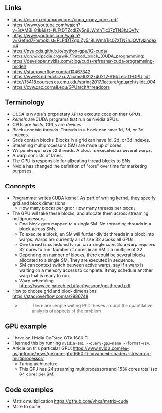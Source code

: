  ## Links
 
 - https://cs.nyu.edu/manycores/cuda_many_cores.pdf
 - https://www.youtube.com/watch?v=SrAMBi_8tIk&list=PLFtDTZgdIZy5n8LWmhTic07zTN3hJQVfy
 - https://www.youtube.com/watch?v=lGefnd7Fmmo&list=PLFtDTZgdIZy5n8LWmhTic07zTN3hJQVfy&index=4
 - https://nyu-cds.github.io/python-gpu/02-cuda/
 - https://en.wikipedia.org/wiki/Thread_block_(CUDA_programming)
 - https://developer.nvidia.com/blog/cuda-refresher-cuda-programming-model/
 - https://stackoverflow.com/a/10467342
 - https://www3.nd.edu/~zxu2/acms60212-40212-S16/Lec-11-GPU.pdf
 - http://15418.courses.cs.cmu.edu/spring2017/lecture/gpuarch/slide_004
 - https://cvw.cac.cornell.edu/GPUarch/threadcore

## Terminology

- *CUDA* is Nvidia's proprietary API to execute code on their GPUs.
- *kernels* are CUDA programs that run on Nvidia GPUs.
- CPUs are *hosts*, GPUs are *devices*.
- Blocks contain threads. Threads in a block can have 1d, 2d, or 3d indexes.
- Grids contain blocks. Blocks in a grid can have 1d, 2d, or 3d indexes.
- Streaming multiprocessors (SM) are made up of cores.
- Warps always have 32 threads. A block is executed as several warps.
- A warp consists of lanes.
- The GPU is responsible for allocating thread blocks to SMs.
- Nvidia has changed the definition of "core" over time for marketing purposes.

## Concepts
- Programmer writes CUDA kernel. As part of writing kernel, they specify grid and block dimensions
  - How many blocks per grid? How many threads per block?
- The GPU will take these blocks, and allocate them across streaming multiprocessors
  - One block gets mapped to a single SM. No spreading threads in a block across SMs.
  - To execute a block, an SM will further divide threads in a block into warps. Warps are currently all of size 32 across all GPUs.
  - One thread is scheduled to run on a single core. So a warp requires 32 cores to run. Number of cores in an SM is a multiple of 32.
  - Depending on number of blocks, there could be several blocks allocated to a single SM. They are executed in sequence.
  - SM can context switch between active warps, say if a warp is waiting on a memory access to complete. It may schedule another warp that is ready to run.
  - Warp scheduling: https://www.cc.gatech.edu/fac/hyesoon/gputhread.pdf
- How to choose grid and block dimensions https://stackoverflow.com/a/9986748
  - > There are people writing PhD theses around the quantitative analysis of aspects of the problem

## GPU example
- I have an Nvidia GeForce GTX 1660 Ti.
- I learned this by running `nvidia-smi --query-gpu=name --format=csv`.
- Article on this particular GPU: https://www.nvidia.com/en-us/geforce/news/geforce-gtx-1660-ti-advanced-shaders-streaming-multiprocessor/
  - Turing architecture.
  - This GPU has 24 streaming multiprocessors and 1536 cores total (so 64 cores per SM).

## Code examples
- Matrix multiplication https://github.com/vhxs/matrix-cuda
- More to come

